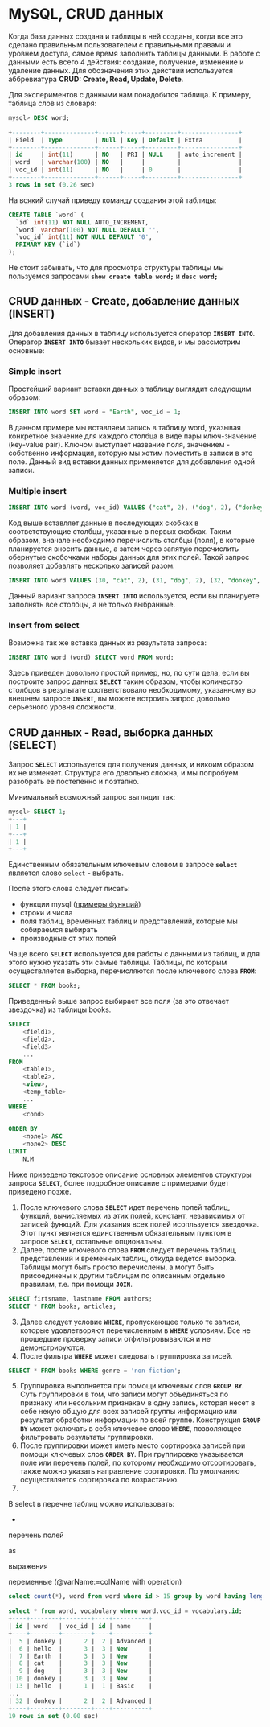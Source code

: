 # MySQL, CRUD данных

Когда база данных создана и таблицы в ней созданы, когда все это сделано правильным пользователем с правильными правами и уровнем доступа, самое время заполнить таблицы данными. В работе с данными есть всего 4 действия: создание, получение, изменение и удаление данных. Для обозначения этих действий используется аббревиатура **CRUD: Create, Read, Update, Delete**.

Для экспериментов с данными нам понадобится таблица. К примеру, таблица слов из словаря:

```sql
mysql> DESC word;

+--------+--------------+------+-----+---------+----------------+
| Field  | Type         | Null | Key | Default | Extra          |
+--------+--------------+------+-----+---------+----------------+
| id     | int(11)      | NO   | PRI | NULL    | auto_increment |
| word   | varchar(100) | NO   |     |         |                |
| voc_id | int(11)      | NO   |     | 0       |                |
+--------+--------------+------+-----+---------+----------------+
3 rows in set (0.26 sec)
```

На всякий случай приведу команду создания этой таблицы:

```sql
CREATE TABLE `word` (
  `id` int(11) NOT NULL AUTO_INCREMENT,
  `word` varchar(100) NOT NULL DEFAULT '',
  `voc_id` int(11) NOT NULL DEFAULT '0',
  PRIMARY KEY (`id`)
);
```

Не стоит забывать, что для просмотра структуры таблицы мы пользуемся запросами **`show create table word;`** и **`desc word;`**

## CRUD данных - Create, добавление данных (INSERT)

Для добавления данных в таблицу используется оператор **`INSERT INTO`**. Оператор **`INSERT INTO`** бывает нескольких видов, и мы рассмотрим основные:

### Simple insert

Простейший вариант вставки данных в таблицу выглядит следующим образом:

```sql
INSERT INTO word SET word = "Earth", voc_id = 1;
```

В данном примере мы вставляем запись в таблицу word, указывая конкретное значение для каждого столбца в виде пары ключ-значение (key-value pair). Ключом выступает название поля, значением - собственно информация, которую мы хотим поместить в записи в это поле.
Данный вид вставки данных применяется для добавления одной записи.

### Multiple insert

```sql
INSERT INTO word (word, voc_id) VALUES ("cat", 2), ("dog", 2), ("donkey", 2);
```
Код выше вставляет данные в последующих скобках в соответствующие столбцы, указанные в первых скобках. Таким образом, вначале необходимо перечислить столбцы (поля), в которые планируется вносить данные, а затем через запятую перечислить обернутые скобочками наборы данных для этих полей. Такой запрос позволяет добавлять несколько записей разом.

```sql
INSERT INTO word VALUES (30, "cat", 2), (31, "dog", 2), (32, "donkey", 2);

```
Данный вариант запроса  **`INSERT INTO`** используется, если вы планируете заполнять все столбцы, а не только выбранные.

### Insert from select

Возможна так же вставка данных из результата запроса:

```sql
INSERT INTO word (word) SELECT word FROM word;
```
Здесь приведен довольно простой пример, но, по сути дела, если вы построите запрос данных **`SELECT`** таким образом, чтобы количество столбцов в результате соответствовало необходимому, указанному во внешнем запросе **`INSERT`**, вы можете встроить запрос довольно серьезного уровня сложности.

## CRUD данных - Read, выборка данных (SELECT)

Запрос **`SELECT`** используется для получения данных, и никоим образом их не изменяет. Структура его довольно сложна, и мы попробуем разобрать ее постепенно и поэтапно.

Минимальный возможный запрос выглядит так:

```sql
mysql> SELECT 1;
+---+
| 1 |
+---+
| 1 |
+---+
```
Единственным обязательным ключевым словом в запросе **`select`** является слово `select` - выбрать. 

После этого слова следует писать:

- функции mysql ([примеры функций](https://www.w3schools.com/sql/sql_ref_mysql.asp))
- строки и числа
- поля таблиц, временных таблиц и представлений, которые мы собираемся выбирать
- производные от этих полей

Чаще всего **`SELECT`** используется для работы с данными из таблиц, и для этого нужно указать эти самые таблицы. Таблицы, по которым осуществляется выборка, перечисляются после ключевого слова **`FROM`**:

```sql
SELECT * FROM books;
```

Приведенный выше запрос выбирает все поля (за это отвечает звездочка) из таблицы books.





```sql
SELECT
    <field1>,
    <field2>,
    <field3>
    ...
FROM
    <table1>,
    <table2>,
    <view>,
    <temp_table>
    ...
WHERE
    <cond>
    
ORDER BY
    <поле1> ASC
    <поле2> DESC
LIMIT
    N,M
```


Ниже приведено текстовое описание основных элементов структуры запроса **`SELECT`**, более подробное описание с примерами будет приведено позже.

1. После ключевого слова **`SELECT`** идет перечень полей таблиц, функций, вычисляемых из этих полей, констант, независимых от записей функций. Для указания всех полей исопльзуется звездочка. Этот пункт является единственным обязательным пунктом в запросе **`SELECT`**, остальные опциональны.
2. Далее, после ключевого слова **`FROM`** следует перечень таблиц, представлений и временных таблиц, откуда ведется выборка. Таблицы могут быть просто перечислены, а могут быть присоединены к другим таблицам по описанным отдельно правилам, т.е. при помощи **`JOIN`**.


```sql
SELECT firtsname, lastname FROM authors;
SELECT * FROM books, articles;
```

3. Далее следует условие **`WHERE`**, пропускающее только те записи, которые удовлетворяют перечисленным в **`WHERE`** условиям. Все не прошедшие проверку записи отфильтровываются и не демонстрируются.
4. После фильтра **`WHERE`** может следовать группировка записей. 


```sql
SELECT * FROM books WHERE genre = 'non-fiction';
```

5. Группировка выполняется при помощи ключевых слов **`GROUP BY`**. Суть группировки в том, что записи могут объединяться по признаку или несольким признакам в одну запись, которая несет в себе некую общую для всех записей группы информацию или результат обработки информации по всей группе. Конструкция **`GROUP BY`** может включать в себя ключевое слово **`WHERE`**, позволяющее фильтровать результаты группировки.
5. После группировки может иметь место сортировка записей при помощи ключевых слов **`ORDER BY`**. При группировке указывается поле или перечень полей, по которому необходимо отсортировать, также можно указать направление сортировки. По умолчанию осуществляется сортировка по возрастанию.
6. 


В select в перечне таблиц можно использовать:

*

перечень полей

as

выражения

переменные (@varName:=colName with operation)


```sql
select count(*), word from word where id > 15 group by word having length(word) > 3 order by word limit 1, 2;
```



```sql
select * from word, vocabulary where word.voc_id = vocabulary.id;
+----+--------+--------+----+----------+
| id | word   | voc_id | id | name     |
+----+--------+--------+----+----------+
|  5 | donkey |      2 |  2 | Advanced |
|  6 | hello  |      3 |  3 | New      |
|  7 | Earth  |      3 |  3 | New      |
|  8 | cat    |      3 |  3 | New      |
|  9 | dog    |      3 |  3 | New      |
| 10 | donkey |      3 |  3 | New      |
| 13 | hello  |      1 |  1 | Basic    |
...
| 32 | donkey |      2 |  2 | Advanced |
+----+--------+--------+----+----------+
19 rows in set (0.00 sec)
```